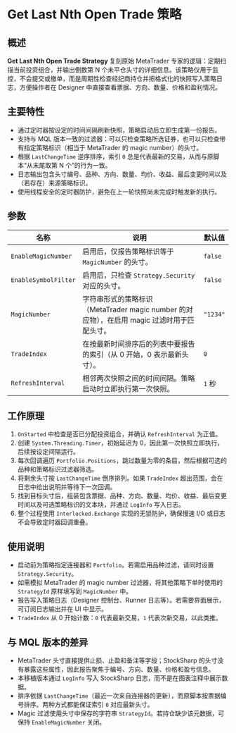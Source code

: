# Get Last Nth Open Trade 策略

## 概述
**Get Last Nth Open Trade Strategy** 复刻原始 MetaTrader 专家的逻辑：定期扫描当前投资组合，并输出倒数第 N 个未平仓头寸的详细信息。该策略仅用于监控，不会提交或撤单，而是周期性检查经纪商持仓并把格式化的快照写入策略日志，方便操作者在 Designer 中直接查看票据、方向、数量、价格和盈利情况。

## 主要特性
- 通过定时器按设定的时间间隔刷新快照，策略启动后立即生成第一份报告。
- 支持与 MQL 版本一致的过滤器：可以只检查策略所选证券，也可以只检查带有指定策略标识（相当于 MetaTrader 的 magic number）的头寸。
- 根据 `LastChangeTime` 逆序排序，索引 `0` 总是代表最新的交易，从而与原脚本“从末尾取第 N 个”的行为一致。
- 日志输出包含头寸编号、品种、方向、数量、均价、收益、最后变更时间以及（若存在）来源策略标识。
- 使用线程安全的定时器防护，避免在上一轮快照尚未完成时触发新的执行。

## 参数
| 名称 | 说明 | 默认值 |
| --- | --- | --- |
| `EnableMagicNumber` | 启用后，仅报告策略标识等于 `MagicNumber` 的头寸。 | `false` |
| `EnableSymbolFilter` | 启用后，只检查 `Strategy.Security` 对应的头寸。 | `false` |
| `MagicNumber` | 字符串形式的策略标识（MetaTrader magic number 的对应物），在启用 magic 过滤时用于匹配头寸。 | `"1234"` |
| `TradeIndex` | 在按最新时间排序后的列表中要报告的索引（从 0 开始，0 表示最新头寸）。 | `0` |
| `RefreshInterval` | 相邻两次快照之间的时间间隔。策略启动时立即执行第一次快照。 | `1` 秒 |

## 工作原理
1. `OnStarted` 中检查是否已分配投资组合，并确认 `RefreshInterval` 为正值。
2. 创建 `System.Threading.Timer`，初始延迟为 0，因此第一次快照立即执行，后续按设定间隔运行。
3. 每次回调遍历 `Portfolio.Positions`，跳过数量为零的条目，然后根据可选的品种和策略标识过滤器筛选。
4. 将剩余头寸按 `LastChangeTime` 倒序排列。如果 `TradeIndex` 超出范围，会在日志中给出说明并等待下一次回调。
5. 找到目标头寸后，组装包含票据、品种、方向、数量、均价、收益、最后变更时间以及可选策略标识的文本块，并通过 `LogInfo` 写入日志。
6. 整个过程使用 `Interlocked.Exchange` 实现的无锁防护，确保慢速 I/O 或日志不会导致定时器回调重叠。

## 使用说明
- 启动前为策略指定连接器和 `Portfolio`。若需启用品种过滤，请同时设置 `Strategy.Security`。
- 如需模拟 MetaTrader 的 magic number 过滤器，将其他策略下单时使用的 `StrategyId` 原样填写到 `MagicNumber` 中。
- 报告写入策略日志（Designer 控制台、Runner 日志等）。若需要界面展示，可订阅日志输出并在 UI 中显示。
- `TradeIndex` 从 0 开始计数：`0` 代表最新交易，`1` 代表次新交易，以此类推。

## 与 MQL 版本的差异
- MetaTrader 头寸直接提供止损、止盈和备注等字段；StockSharp 的头寸没有暴露这些属性，因此报告聚焦于编号、方向、数量、价格和盈亏信息。
- 本移植版本通过 `LogInfo` 写入 StockSharp 日志，而不是在图表注释中展示数据。
- 排序依据 `LastChangeTime`（最近一次来自连接器的更新），而原脚本按票据编号排序。两种方式都能保证索引 `0` 对应最新头寸。
- Magic 过滤使用头寸中保存的字符串 `StrategyId`。若持仓缺少该元数据，可保持 `EnableMagicNumber` 关闭。
